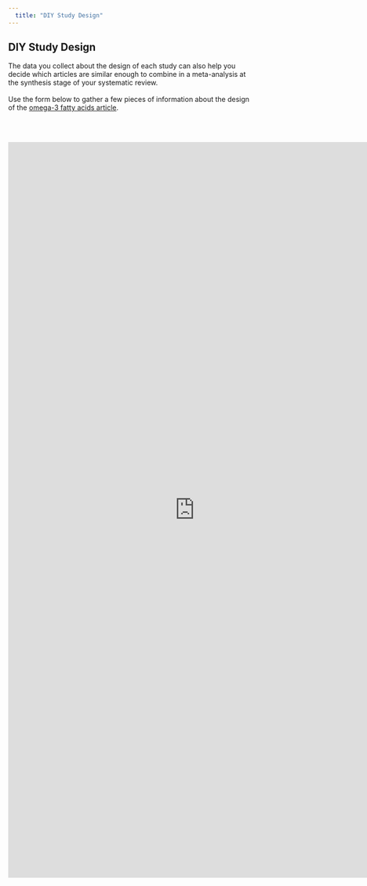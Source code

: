 ```yaml
---
  title: "DIY Study Design"
---
```



## DIY Study Design

The data you collect about the design of each study can also help you decide which articles are similar enough to combine in a meta-analysis at the synthesis stage of your systematic review. <br><br>
Use the form below to gather a few pieces of information about the design of the [omega-3 fatty acids article](http://triglyceridespanel.ajconline.org/Content/PDFs/1-Ballantyne-Efficacy.pdf).

<br><br>

<iframe src="https://docs.google.com/a/brown.edu/forms/d/1W-3mqQDCI_XZGQ24c7pXmRJh5uNMhvHvYBffbSKe1Og/edit?embedded=true" width="760" height="1500" frameborder="0" marginheight="0" marginwidth="0">Loading...</iframe>
<br><br>
